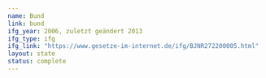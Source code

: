 ```yaml
---
name: Bund
link: bund
ifg_year: 2006, zuletzt geändert 2013
ifg_type: ifg
ifg_link: "https://www.gesetze-im-internet.de/ifg/BJNR272200005.html"
layout: state
status: complete
---
```


